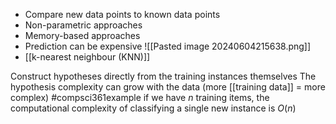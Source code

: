 - Compare new data points to known data points
- Non-parametric approaches
- Memory-based approaches
- Prediction can be expensive
![[Pasted image 20240604215638.png]]
- [[k-nearest neighbour (KNN)]]

Construct hypotheses directly from the training instances themselves
The hypothesis complexity can grow with the data (more [[training data]] = more complex)
#compsci361example if we have $n$ training items, the computational complexity of classifying a single new instance is $O(n)$